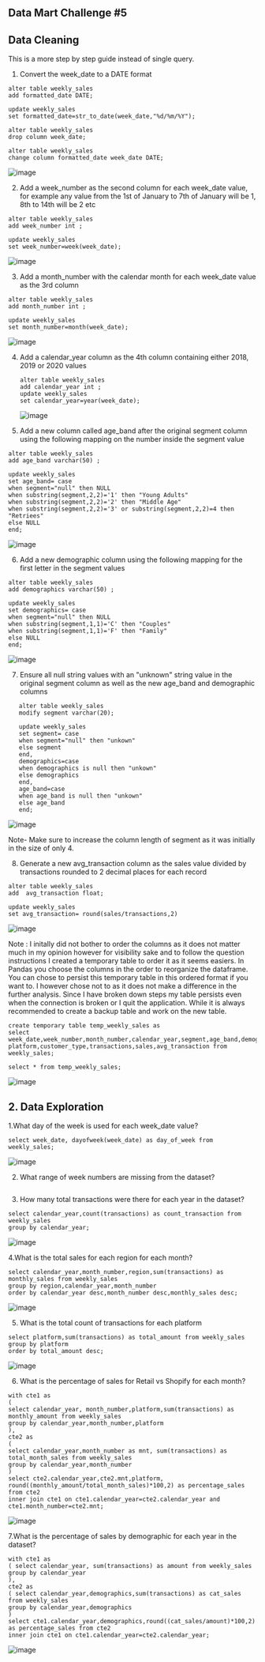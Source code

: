 ## Data Mart Challenge #5

## Data Cleaning

This is a more step by step guide instead of single query. 

1. Convert the week_date to a DATE format

```
alter table weekly_sales
add formatted_date DATE;

update weekly_sales
set formatted_date=str_to_date(week_date,"%d/%m/%Y");

alter table weekly_sales
drop column week_date;

alter table weekly_sales
change column formatted_date week_date DATE;
```

![image](https://github.com/praveen555/Danny_MA_SQL_Challenges/assets/23379996/9024a773-6491-4b3e-b5e0-a18971cf1d09)

2. Add a week_number as the second column for each week_date value, for example any value from the 1st of January to 7th of January will be 1, 8th to 14th will be 2 etc

```
alter table weekly_sales
add week_number int ;

update weekly_sales
set week_number=week(week_date);

```
![image](https://github.com/praveen555/Danny_MA_SQL_Challenges/assets/23379996/d2d727bd-7265-4ced-a856-138ba2943140)


3. Add a month_number with the calendar month for each week_date value as the 3rd column

```
alter table weekly_sales
add month_number int ;

update weekly_sales
set month_number=month(week_date);

```
![image](https://github.com/praveen555/Danny_MA_SQL_Challenges/assets/23379996/1cf29b83-2863-4b6e-a69c-366b074bff5f)

4. Add a calendar_year column as the 4th column containing either 2018, 2019 or 2020 values

   ```
   alter table weekly_sales
   add calendar_year int ;
   update weekly_sales
   set calendar_year=year(week_date);
   ```
   ![image](https://github.com/praveen555/Danny_MA_SQL_Challenges/assets/23379996/7ba050ec-f47d-4a70-aa13-b0eef9546fed)

5. Add a new column called age_band after the original segment column using the following mapping on the number inside the segment value
   
```
alter table weekly_sales
add age_band varchar(50) ;

update weekly_sales
set age_band= case
when segment="null" then NULL
when substring(segment,2,2)='1' then "Young Adults"
when substring(segment,2,2)='2' then "Middle Age"
when substring(segment,2,2)='3' or substring(segment,2,2)=4 then "Retriees"
else NULL
end;
```
![image](https://github.com/praveen555/Danny_MA_SQL_Challenges/assets/23379996/e6d5c09b-0ffe-4e8f-a310-c12d30bbab8d)

6. Add a new demographic column using the following mapping for the first letter in the segment values

```
alter table weekly_sales
add demographics varchar(50) ;

update weekly_sales
set demographics= case
when segment="null" then NULL
when substring(segment,1,1)='C' then "Couples"
when substring(segment,1,1)='F' then "Family"
else NULL
end;
```
![image](https://github.com/praveen555/Danny_MA_SQL_Challenges/assets/23379996/6c3ceb1f-015f-4381-9323-659f5406b43f)

7. Ensure all null string values with an "unknown" string value in the original segment column as well as the new age_band and demographic columns

```
   alter table weekly_sales
   modify segment varchar(20);
   
   update weekly_sales
   set segment= case
   when segment="null" then "unkown"
   else segment
   end,
   demographics=case
   when demographics is null then "unkown"
   else demographics
   end,
   age_band=case
   when age_band is null then "unkown"
   else age_band
   end;
```
![image](https://github.com/praveen555/Danny_MA_SQL_Challenges/assets/23379996/cbc87b4b-9eab-4c3d-88b5-31f856ab89d8)

Note- Make sure to increase the column length of segment as it was initially in the size of only 4. 

8. Generate a new avg_transaction column as the sales value divided by transactions rounded to 2 decimal places for each record

```
alter table weekly_sales
add  avg_transaction float;

update weekly_sales
set avg_transaction= round(sales/transactions,2)
```
![image](https://github.com/praveen555/Danny_MA_SQL_Challenges/assets/23379996/48e9c8cd-d876-4633-ad88-3d1a29a2307e)


Note : I initally did not bother to order the columns as it does not matter much in my opinion however for visibility sake and to follow the question instructions I created a temporary table to order it as it seems easiers. In Pandas you choose the columns in the order to reorganize the dataframe.
You can chose to persist this temporary table in this ordered format if you want to. I however chose not to as it does not make a difference in the further analysis. Since I have broken down steps my table persists even when the connection is broken or I quit the application. While it is always recommended to create a backup table and work on the new table. 

```
create temporary table temp_weekly_sales as 
select week_date,week_number,month_number,calendar_year,segment,age_band,demographics,region
platform,customer_type,transactions,sales,avg_transaction from weekly_sales;

select * from temp_weekly_sales;
```

![image](https://github.com/praveen555/Danny_MA_SQL_Challenges/assets/23379996/2badc1fa-8994-453a-9587-508f59b80769)


## 2. Data Exploration 

1.What day of the week is used for each week_date value?
```
select week_date, dayofweek(week_date) as day_of_week from weekly_sales;
```
![image](https://github.com/praveen555/Danny_MA_SQL_Challenges/assets/23379996/3423b898-1eaf-4700-8964-1021baa012cd)

2. What range of week numbers are missing from the dataset?

```
```
3. How many total transactions were there for each year in the dataset?

```
select calendar_year,count(transactions) as count_transaction from weekly_sales
group by calendar_year;
```
![image](https://github.com/praveen555/Danny_MA_SQL_Challenges/assets/23379996/286f5d12-d2b4-4e2c-984f-dce0f0e8294a)

4.What is the total sales for each region for each month?

```
select calendar_year,month_number,region,sum(transactions) as monthly_sales from weekly_sales
group by region,calendar_year,month_number
order by calendar_year desc,month_number desc,monthly_sales desc;
```
![image](https://github.com/praveen555/Danny_MA_SQL_Challenges/assets/23379996/e01c027b-12d8-44ca-954c-75cbdfff06da)


5. What is the total count of transactions for each platform

```
select platform,sum(transactions) as total_amount from weekly_sales
group by platform
order by total_amount desc;
```
![image](https://github.com/praveen555/Danny_MA_SQL_Challenges/assets/23379996/6fb62cbe-b760-4563-98e0-96c117bef914)

6. What is the percentage of sales for Retail vs Shopify for each month?

```
with cte1 as 
(
select calendar_year, month_number,platform,sum(transactions) as monthly_amount from weekly_sales
group by calendar_year,month_number,platform
),
cte2 as 
(
select calendar_year,month_number as mnt, sum(transactions) as total_month_sales from weekly_sales
group by calendar_year,month_number
)
select cte2.calendar_year,cte2.mnt,platform, round((monthly_amount/total_month_sales)*100,2) as percentage_sales from cte2 
inner join cte1 on cte1.calendar_year=cte2.calendar_year and cte1.month_number=cte2.mnt;
```
![image](https://github.com/praveen555/Danny_MA_SQL_Challenges/assets/23379996/be50df25-b5cc-4bae-983c-efb63c3c3552)

7.What is the percentage of sales by demographic for each year in the dataset?

```
with cte1 as 
( select calendar_year, sum(transactions) as amount from weekly_sales
group by calendar_year
),
cte2 as 
( select calendar_year,demographics,sum(transactions) as cat_sales from weekly_sales
group by calendar_year,demographics
)
select cte1.calendar_year,demographics,round((cat_sales/amount)*100,2) as percentage_sales from cte2
inner join cte1 on cte1.calendar_year=cte2.calendar_year;
```
![image](https://github.com/praveen555/Danny_MA_SQL_Challenges/assets/23379996/8396f5fb-27ad-4b30-9cc3-76c6d9d955b0)














